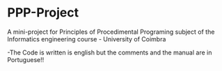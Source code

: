 # PPP-Project
A mini-project for Principles of Procedimental Programing subject of the Informatics engineering course - University of Coimbra

-The Code is written is english but the comments and the manual are in Portuguese!!
